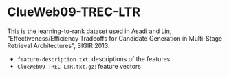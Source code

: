 ClueWeb09-TREC-LTR
==================

This is the learning-to-rank dataset used in Asadi and Lin, "Effectiveness/Efficiency Tradeoffs for Candidate Generation in Multi-Stage Retrieval Architectures", SIGIR 2013.

+ `feature-description.txt`: descriptions of the features
+ `ClueWeb09-TREC-LTR.txt.gz`: feature vectors
